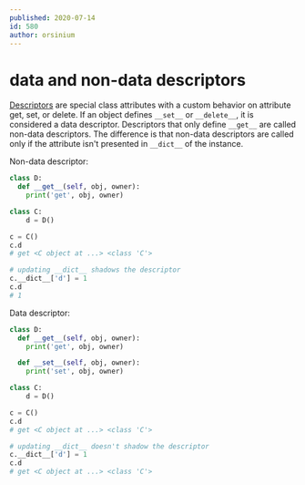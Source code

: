 ```yaml
---
published: 2020-07-14
id: 580
author: orsinium
---
```


# data and non-data descriptors

[Descriptors](https://docs.python.org/3/howto/descriptor.html) are special class attributes with a custom behavior on attribute get, set, or delete. If an object defines `__set__` or `__delete__`, it is considered a data descriptor. Descriptors that only define `__get__` are called non-data descriptors. The difference is that non-data descriptors are called only if the attribute isn't presented in `__dict__` of the instance.

Non-data descriptor:

```python {no-print}
class D:
  def __get__(self, obj, owner):
    print('get', obj, owner)

class C:
    d = D()

c = C()
c.d
# get <C object at ...> <class 'C'>

# updating __dict__ shadows the descriptor
c.__dict__['d'] = 1
c.d
# 1
```

Data descriptor:

```python {no-print}
class D:
  def __get__(self, obj, owner):
    print('get', obj, owner)

  def __set__(self, obj, owner):
    print('set', obj, owner)

class C:
    d = D()

c = C()
c.d
# get <C object at ...> <class 'C'>

# updating __dict__ doesn't shadow the descriptor
c.__dict__['d'] = 1
c.d
# get <C object at ...> <class 'C'>
```
